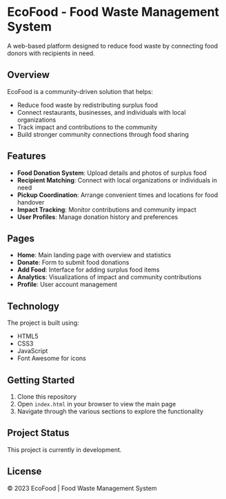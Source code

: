 # EcoFood - Food Waste Management System

A web-based platform designed to reduce food waste by connecting food donors with recipients in need.

## Overview

EcoFood is a community-driven solution that helps:
- Reduce food waste by redistributing surplus food
- Connect restaurants, businesses, and individuals with local organizations
- Track impact and contributions to the community
- Build stronger community connections through food sharing

## Features

- **Food Donation System**: Upload details and photos of surplus food
- **Recipient Matching**: Connect with local organizations or individuals in need
- **Pickup Coordination**: Arrange convenient times and locations for food handover
- **Impact Tracking**: Monitor contributions and community impact
- **User Profiles**: Manage donation history and preferences

## Pages

- **Home**: Main landing page with overview and statistics
- **Donate**: Form to submit food donations
- **Add Food**: Interface for adding surplus food items
- **Analytics**: Visualizations of impact and community contributions
- **Profile**: User account management

## Technology

The project is built using:
- HTML5
- CSS3
- JavaScript
- Font Awesome for icons

## Getting Started

1. Clone this repository
2. Open `index.html` in your browser to view the main page
3. Navigate through the various sections to explore the functionality

## Project Status

This project is currently in development.

## License

© 2023 EcoFood | Food Waste Management System 